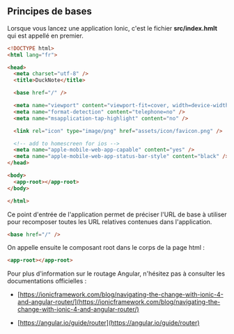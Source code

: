 ## Principes de bases

Lorsque vous lancez une application Ionic, c'est le fichier **src/index.hmlt** qui est appellé en premier.

```html
<!DOCTYPE html>
<html lang="fr">

<head>
  <meta charset="utf-8" />
  <title>DuckNote</title>

  <base href="/" />

  <meta name="viewport" content="viewport-fit=cover, width=device-width, initial-scale=1.0, minimum-scale=1.0, maximum-scale=1.0, user-scalable=no" />
  <meta name="format-detection" content="telephone=no" />
  <meta name="msapplication-tap-highlight" content="no" />

  <link rel="icon" type="image/png" href="assets/icon/favicon.png" />

  <!-- add to homescreen for ios -->
  <meta name="apple-mobile-web-app-capable" content="yes" />
  <meta name="apple-mobile-web-app-status-bar-style" content="black" />
</head>

<body>
  <app-root></app-root>
</body>

</html>

```

Ce point d'entrée de l'application permet de préciser  l'URL de base à utiliser pour recomposer toutes les URL relatives contenues dans l'application.

```html
<base href="/" />
```

On appelle ensuite le composant root dans le corps de la page html :

```html
<app-root></app-root>
```





Pour plus d'information sur le routage Angular, n'hésitez pas à consulter les documentations officielles :

* [https://ionicframework.com/blog/navigating-the-change-with-ionic-4-and-angular-router/](https://ionicframework.com/blog/navigating-the-change-with-ionic-4-and-angular-router/)

* [https://angular.io/guide/router](https://angular.io/guide/router)



